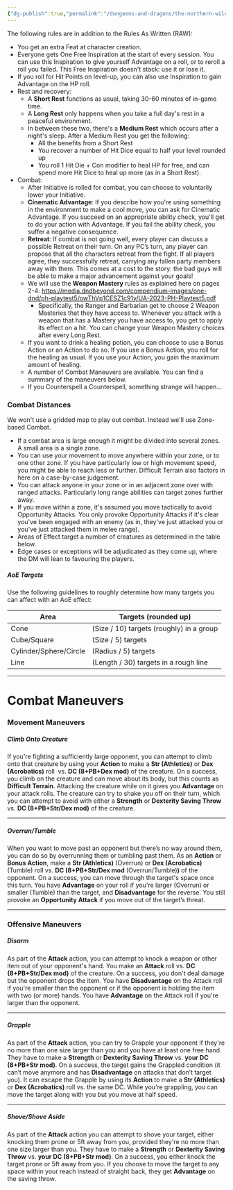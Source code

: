 ```yaml
---
{"dg-publish":true,"permalink":"/dungeons-and-dragons/the-northern-wilds/players/reference-material/house-rules/","tags":["TTRPG/Campaigns/Northern-Wilds","SRD"]}
---
```



The following rules are in addition to the Rules As Written (RAW):
- You get an extra Feat at character creation.
- Everyone gets One Free Inspiration at the start of every session. You can use this Inspiration to give yourself Advantage on a roll, or to reroll a roll you failed. This Free Inspiration doesn't stack: use it or lose it.
- If you roll for Hit Points on level-up, you can also use Inspiration to gain Advantage on the HP roll.
- Rest and recovery:
	- A **Short Rest** functions as usual, taking 30-60 minutes of in-game time.
	- A **Long Rest** only happens when you take a full day's rest in a peaceful environment.
	- In between these two, there's a **Medium Rest** which occurs after a night's sleep. After a Medium Rest you get the following:
		- All the benefits from a Short Rest
		- You recover a number of Hit Dice equal to half your level rounded up
		- You roll 1 Hit Die + Con modifier to heal HP for free, and can spend more Hit Dice to heal up more (as in a Short Rest).
- Combat:
	- After Initiative is rolled for combat, you can choose to voluntarily lower your Initiative.
	- **Cinematic Advantage**: If you describe how you're using something in the environment to make a cool move, you can ask for Cinematic Advantage. If you succeed on an appropriate ability check, you'll get to do your action with Advantage. If you fail the ability check, you suffer a negative consequence.
	- **Retreat**: If combat is not going well, every player can discuss a possible Retreat on their turn. On any PC’s turn, any player can propose that all the characters retreat from the fight. If all players agree, they successfully retreat, carrying any fallen party members away with them. This comes at a cost to the story: the bad guys will be able to make a major advancement against your goals!
	- We will use the **Weapon Mastery** rules as explained here on pages 2-4: https://media.dndbeyond.com/compendium-images/one-dnd/ph-playtest5/owThVp1CESZ1c91y/UA-2023-PH-Playtest5.pdf
		- Specifically, the Ranger and Barbarian get to choose 2 Weapon Masteries that they have access to. Whenever you attack with a weapon that has a Mastery you have access to, you get to apply its effect on a hit. You can change your Weapon Mastery choices after every Long Rest.
	- If you want to drink a healing potion, you can choose to use a Bonus Action or an Action to do so. If you use a Bonus Action, you roll for the healing as usual. If you use your Action, you gain the maximum amount of healing.
	- A number of Combat Maneuvers are available. You can find a summary of the maneuvers below.
	- If you Counterspell a Counterspell, something strange will happen...


### Combat Distances
We won't use a gridded map to play out combat. Instead we'll use Zone-based Combat.
- If a combat area is large enough it might be divided into several zones. A small area is a single zone.
- You can use your movement to move anywhere within your zone, or to one other zone. If you have particularly low or high movement speed, you might be able to reach less or further. Difficult Terrain also factors in here on a case-by-case judgement.
- You can attack anyone in your zone or in an adjacent zone over with ranged attacks. Particularly long range abilities can target zones further away.
- If you move within a zone, it's assumed you move tactically to avoid Opportunity Attacks. You only provoke Opportunity Attacks if it's clear you've been engaged with an enemy (as in, they've just attacked you or you've just attacked them in melee range).
- Areas of Effect target a number of creatures as determined in the table below.
- Edge cases or exceptions will be adjudicated as they come up, where the DM will lean to favouring the players.

##### AoE Targets
Use the following guidelines to roughly determine how many targets you can affect with an AoE effect:

| Area                   | Targets (rounded up)                     |
| ---------------------- | ---------------------------------------- |
| Cone                   | (Size / 10) targets (roughly) in a group |
| Cube/Square            | (Size / 5) targets                       |
| Cylinder/Sphere/Circle | (Radius / 5) targets                     |
| Line                   | (Length / 30) targets in a rough line    |

---

# Combat Maneuvers

### Movement Maneuvers
##### Climb Onto Creature
If you're fighting a sufficiently large opponent, you can attempt to climb onto that creature by using your **Action** to make a **Str (Athletics)** or **Dex (Acrobatics)** roll  vs. **DC (8+PB+Dex mod)** of the creature. On a success, you climb on the creature and can move about its body, but this counts as **Difficult Terrain**. Attacking the creature while on it gives you **Advantage** on your attack rolls. The creature can try to shake you off on their turn, which you can attempt to avoid with either a **Strength** or **Dexterity Saving Throw** vs. **DC (8+PB+Str/Dex mod)** of the creature.

---
##### Overrun/Tumble
When you want to move past an opponent but there’s no way around them, you can do so by overrunning them or tumbling past them. As an **Action** or **Bonus Action**, make a **Str (Athletics)** (Overrun) or **Dex (Acrobatics)** (Tumble) roll vs. **DC (8+PB+Str/Dex mod** (Overrun/Tumble)**)** of the opponent. On a success, you can move through the target's space once this turn. You have **Advantage** on your roll if you're larger (Overrun) or smaller (Tumble) than the target, and **Disadvantage** for the reverse. You still provoke an **Opportunity Attack** if you move out of the target’s threat.

---
### Offensive Maneuvers
##### Disarm
As part of the **Attack** action, you can attempt to knock a weapon or other item out of your opponent's hand. You make an **Attack** roll vs. **DC (8+PB+Str/Dex mod)** of the creature. On a success, you don't deal damage but the opponent drops the item. You have **Disadvantage** on the Attack roll if you're smaller than the opponent or if the opponent is holding the item with two (or more) hands. You have **Advantage** on the Attack roll if you're larger than the opponent.

---
##### Grapple
As part of the **Attack** action, you can try to Grapple your opponent if they're no more than one size larger than you and you have at least one free hand. They have to make a **Strength** or **Dexterity Saving Throw** vs. **your DC (8+PB+Str mod)**. On a success, the target gains the Grappled condition (it can’t move anymore and has **Disadvantage** on attacks that don’t target you). It can escape the Grapple by using its **Action** to make a **Str (Athletics)** or **Dex (Acrobatics)** roll vs. the same DC. While you’re grappling, you can move the target along with you but you move at half speed.

---
##### Shove/Shove Aside
As part of the **Attack** action you can attempt to shove your target, either knocking them prone or 5ft away from you, provided they're no more than one size larger than you. They have to make a **Strength** or **Dexterity Saving Throw** vs. **your DC (8+PB+Str mod)**. On a success, you either knock the target prone or 5ft away from you. If you choose to move the target to any space within your reach instead of straight back, they get **Advantage** on the saving throw.